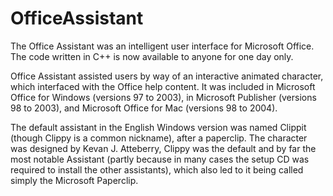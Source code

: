 # OfficeAssistant
The Office Assistant was an intelligent user interface for Microsoft Office.  
The code written in C++ is now available to anyone for one day only.

Office Assistant assisted users by way of an interactive animated 
character, which interfaced with the Office help content. 
It was included in Microsoft Office for Windows (versions 97 to 2003), 
in Microsoft Publisher (versions 98 to 2003), 
and Microsoft Office for Mac (versions 98 to 2004).

The default assistant in the English Windows version was named Clippit 
(though Clippy is a common nickname), after a paperclip. The character 
was designed by Kevan J. Atteberry, Clippy was the default and by 
far the most notable Assistant (partly because in many cases the setup 
CD was required to install the other assistants), which also led to it 
being called simply the Microsoft Paperclip.

